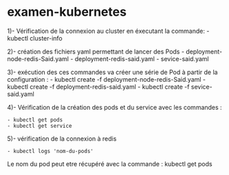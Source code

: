 # examen-kubernetes

1)- Vérification de la connexion au cluster en éxecutant la commande: 
	- kubectl cluster-info 

2)- création des fichiers yaml permettant de lancer des Pods
	- deployment-node-redis-Said.yaml 
	- deployment-redis-said.yaml 
	- sevice-said.yaml


3)- exécution des  ces commandes va créer une série de Pod à partir de la configuration : 
	- kubectl create -f deployment-node-redis-Said.yaml 
	- kubectl create -f deployment-redis-said.yaml 
	- kubectl create -f sevice-said.yaml

4)- Vérification de la création des pods et du service avec les commandes : 

	- kubectl get pods
	- kubectl get service 

5)- vérification de la connexion à redis 

	- kubectl logs 'nom-du-pods'

Le nom du pod peut etre récupéré avec la commande : kubectl get pods